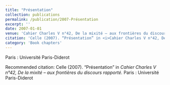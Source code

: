 ```yaml
---
title: "Présentation"
collection: publications
permalink: /publication/2007-Présentation
excerpt: ''
date: 2007-01-01
venue: 'Cahier Charles V n°42, De la mixité – aux frontières du discours rapporté'
citation: 'Celle (2007). “Présentation” in <i>Cahier Charles V n°42, De la mixité – aux frontières du discours rapporté.</i> Paris : Université Paris-Diderot'
category: 'Book chapters'
---
```

Paris : Université Paris-Diderot

Recommended citation: Celle (2007). “Présentation” in <i>Cahier Charles V n°42, De la mixité – aux frontières du discours rapporté.</i> Paris : Université Paris-Diderot